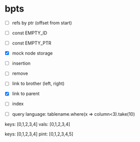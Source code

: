 # bpts

- [ ] refs by ptr (offset from start)
- [ ] const EMPTY_ID
- [ ] const EMPTY_PTR
- [x] mock node storage
- [ ] insertion
- [ ] remove
- [ ] link to brother (left, right)
- [x] link to parent
- [ ] index
- [ ] query language: tablename.where(x => column<3).take(10)


keys: [0,1,2,3,4]
vals: [0,1,2,3,4]

keys: [0,1,2,3,4]
pint: [0,1,2,3,4,5]